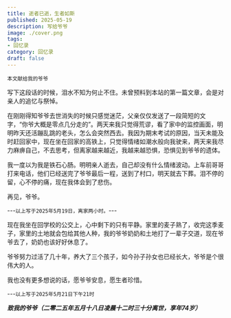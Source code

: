 ```yaml
---
title: 逝者已逝，生者如斯
published: 2025-05-19
description: 写给爷爷
image: ./cover.png
tags: 
- 回忆录
category: 回忆录
draft: false
---
```


`本文献给我的爷爷`  

写下这段话的时候，泪水不知为何止不住。未曾预料到本站的第一篇文章，会是对亲人的追忆与祭悼。  

在刚刚得知爷爷去世消失的时候只感觉迷茫，父亲仅仅发送了一段简短的文字，“你爷大概是零点几分走的”。两天来我只觉得荒谬，看了家中的监控画面，明明昨天还活蹦乱跳的老头，怎么会突然西去。我因为期末考试的原因，当天未能及时赶回家中，现在坐在回家的高铁上，只觉得情绪如潮水般向我驶来，两天来我尽力麻痹自己，不去思考，但离家越来越近，我越来越恐惧，恐惧见到爷爷的遗体。  

我一度以为我是铁石心肠。明明亲人逝去，自己却没有什么情绪波动。上车前哥哥打来电话，他们已经送完了爷爷最后一程，送到了村口，明天就去下葬。泪不停的留，心不停的痛，现在我体会到了悲伤。  

再见，爷爷。  

---`以上写于2025年5月19日，离家两小时。`---  

现在我坐在回学校的公交上，心中剩下的只有平静。家里的麦子熟了，收完这季麦子，家里的土地就会包给其他人种，我的爷爷奶奶和土地打了一辈子交道，现在爷爷去了，奶奶也该好好休息了。  

爷爷努力过活了几十年，养大了三个孩子，如今孙子孙女也已经长大，爷爷是个很伟大的人。  

我也没有更多想说的话，愿爷爷安息，愿生者珍惜。  

---`以上写于2025年5月21日下午21时`

***致我的爷爷（二零二五年五月十八日凌晨十二时三十分离世，享年74岁）***  
